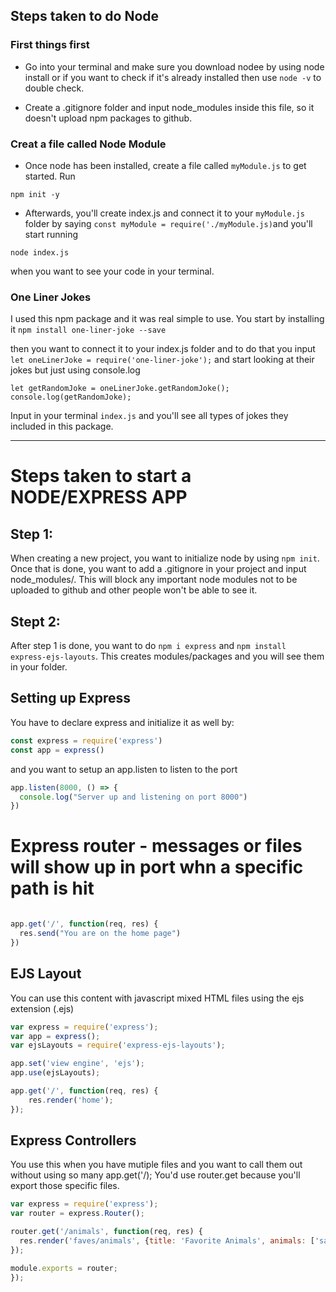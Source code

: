 ## Steps taken to do Node

### First things first
* Go into your terminal and make sure you download nodee by using node install or if you want to check if it's already installed then use ``` node -v ``` to double check.

* Create a .gitignore folder and input node_modules inside this file, so it doesn't upload npm packages to github.

### Creat a file called Node Module
* Once node has been installed, create a file called ```myModule.js``` to get started. Run 

```npm init -y```

* Afterwards, you'll create index.js and connect it to your ```myModule.js``` folder by saying ```const myModule = require('./myModule.js)```and you'll start running 

```node index.js```

when you want to see your code in your terminal. 


### One Liner Jokes

I used this npm package and it was real simple to use. You start by installing it ```npm install one-liner-joke --save```

then you want to connect it to your index.js folder and to do that you input
```let oneLinerJoke = require('one-liner-joke');```
and start looking at their jokes but just using console.log

``` let getRandomJoke = oneLinerJoke.getRandomJoke(); console.log(getRandomJoke); ```

Input in your terminal ```index.js``` and you'll see all types of jokes they included in this package.


--------------------------------------------------------------------------------------------------
# Steps taken to start a NODE/EXPRESS APP

## Step 1:

When creating a new project, you want to initialize node by using ```npm init```.
Once that is done, you want to add a .gitignore in your project and input node_modules/. This will block any important node modules not to be uploaded to github and other people won't be able to see it. 

## Stept 2: 

After step 1 is done, you want to do ```npm i express``` and ```npm install express-ejs-layouts```. This creates modules/packages and you will see them in your folder. 

## Setting up Express

You have to declare express and initialize it as well by:

```javascript
const express = require('express')
const app = express()
```

and you want to setup an app.listen to listen to the port

```javascript
app.listen(8000, () => {
  console.log("Server up and listening on port 8000")
})
```

# Express router - messages or files will show up in port whn a specific path is hit 

```javascript

app.get('/', function(req, res) {
  res.send("You are on the home page")
})
```

## EJS Layout 

You can use this content with javascript mixed HTML files using the ejs extension (.ejs)

```javascript
var express = require('express');
var app = express();
var ejsLayouts = require('express-ejs-layouts');

app.set('view engine', 'ejs');
app.use(ejsLayouts);

app.get('/', function(req, res) {
    res.render('home');
});
```

## Express Controllers

You use this when you have mutiple files and you want to call them out without using so many app.get('/); You'd use router.get because you'll export those specific files. 

```javascript
var express = require('express');
var router = express.Router();

router.get('/animals', function(req, res) {
  res.render('faves/animals', {title: 'Favorite Animals', animals: ['sand crab', 'corny joke dog']})
});

module.exports = router;
});
```